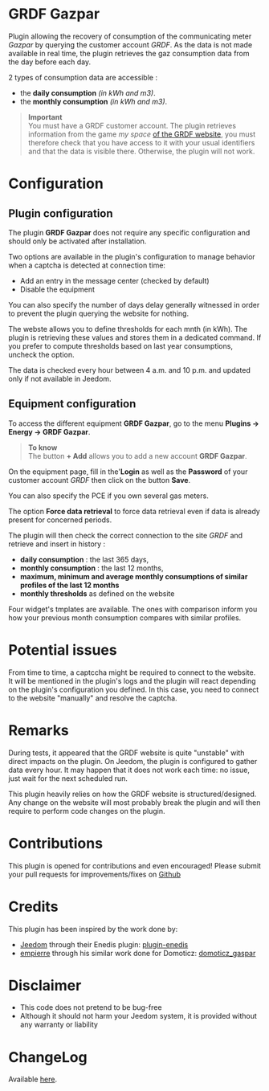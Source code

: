 # GRDF Gazpar

Plugin allowing the recovery of consumption of the communicating meter *Gazpar* by querying the customer account *GRDF*. As the data is not made available in real time, the plugin retrieves the gaz consumption data from the day before each day.

2 types of consumption data are accessible :
- the **daily consumption** *(in kWh and m3)*.
- the **monthly consumption** *(in kWh and m3)*.

>**Important**      
>You must have a GRDF customer account. The plugin retrieves information from the game *my space* <a href="https://monespace.grdf.fr/monespace/particulier/accueil" target="_blank">of the GRDF website</a>, you must therefore check that you have access to it with your usual identifiers and that the data is visible there. Otherwise, the plugin will not work.

# Configuration

## Plugin configuration

The plugin **GRDF Gazpar** does not require any specific configuration and should only be activated after installation.

Two options are available in the plugin's configuration to manage behavior when a captcha is detected at connection time:
- Add an entry in the message center (checked by default)
- Disable the equipment

You can also specify the number of days delay generally witnessed in order to prevent the plugin querying the website for nothing.

The webste allows you to define thresholds for each mnth (in kWh). The plugin is retrieving these values and stores them in a dedicated command.
If you prefer to compute thresholds based on last year consumptions, uncheck the option.

The data is checked every hour between 4 a.m. and 10 p.m. and updated only if not available in Jeedom.

## Equipment configuration

To access the different equipment **GRDF Gazpar**, go to the menu **Plugins → Energy → GRDF Gazpar**.

> **To know**    
> The button **+ Add** allows you to add a new account **GRDF Gazpar**.

On the equipment page, fill in the'**Login** as well as the **Password** of your customer account *GRDF* then click on the button **Save**.

You can also specify the PCE if you own several gas meters.

The option **Force data retrieval** to force data retrieval even if data is already present for concerned periods.

The plugin will then check the correct connection to the site *GRDF* and retrieve and insert in history :
- **daily consumption** : the last 365 days,
- **monthly consumption** : the last 12 months,
- **maximum, minimum and average monthly consumptions of similar profiles of the last 12 months**
- **monthly thresholds** as defined on the website

Four widget's tmplates are available. The ones with comparison inform you how your previous month consumption compares with similar profiles.

# Potential issues

From time to time, a captccha might be required to connect to the website.
It will be mentioned in the plugin's logs and the plugin will react depending on the plugin's configuration you defined.
In this case, you need to connect to the website "manually" and resolve the captcha.

# Remarks

During tests, it appeared that the GRDF website is quite "unstable" with direct impacts on the plugin. On Jeedom, the plugin is configured to gather data every hour. It may happen that it does not work each time: no issue, just wait for the next scheduled run.

This plugin heavily relies on how the GRDF website is structured/designed. Any change on the website will most probably break the plugin and will then require to perform code changes on the plugin.

# Contributions

This plugin is opened for contributions and even encouraged! Please submit your pull requests for improvements/fixes on <a href="https://github.com/hugoKs3/plugin-jazpar" target="_blank">Github</a>

# Credits

This plugin has been inspired by the work done by:

-   [Jeedom](https://github.com/jeedom)  through their Enedis plugin:  [plugin-enedis](https://github.com/jeedom/plugin-enedis)
-   [empierre](https://github.com/empierre)  through his similar work done for Domoticz:  [domoticz_gaspar](https://github.com/empierre/domoticz_gaspar)

# Disclaimer

-   This code does not pretend to be bug-free
-   Although it should not harm your Jeedom system, it is provided without any warranty or liability

# ChangeLog
Available [here](./changelog.html).
